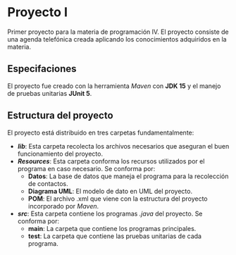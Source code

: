 # Proyecto I
Primer proyecto para la materia de programación IV. El proyecto consiste de una agenda telefónica creada aplicando los conocimientos adquiridos en la materia.

## Especifaciones
El proyecto fue creado con la herramienta _Maven_ con __JDK 15__ y el manejo de pruebas unitarias __JUnit 5__.

## Estructura del proyecto
El proyecto está distribuido en tres carpetas fundamentalmente:
* ___lib___:
    Esta carpeta recolecta los archivos necesarios que aseguran el buen funcionamiento del proyecto.
* ___Resources___:
    Esta carpeta conforma los recursos utilizados por el programa en caso necesario. Se conforma por:
    * __Datos__:
        La base de datos que maneja el programa para la recolección de contactos.
    * __Diagrama UML__: El modelo de dato en UML del proyecto.
    * __POM__: 
        El archivo .xml que viene con la estructura del proyecto incorporado por _Maven_.
* ___src___:
    Esta carpeta contiene los programas _.java_ del proyecto. Se conforma por:
    * __main__:
        La carpeta que contiene los programas principales.
    * __test__: La carpeta que contiene las pruebas unitarias de cada programa.
